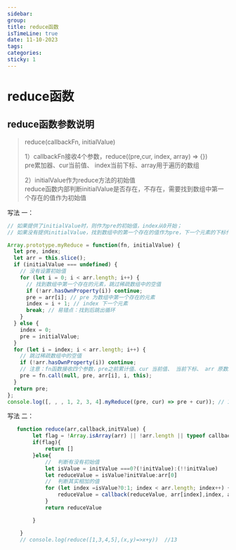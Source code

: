 ```yaml
---
sidebar:
group:
title: reduce函数
isTimeLine: true
date: 11-10-2023
tags:
categories:
sticky: 1
---
```

# reduce函数

## reduce函数参数说明

> reduce(callbackFn, initialValue)
> 
> 1）callbackFn接收4个参数，reduce((pre,cur, index, array) => {})  
> pre累加器、cur当前值、 index当前下标、array用于遍历的数组
> 
>2）initialValue作为reduce方法的初始值  
reduce函数内部判断initialValue是否存在，不存在，需要找到数组中第一个存在的值作为初始值

写法 一：

```js
// 如果提供了initialValue时，则作为pre的初始值，index从0开始； 
// 如果没有提供initialValue，找到数组中的第一个存在的值作为pre，下一个元素的下标作为index

Array.prototype.myReduce = function(fn, initialValue) {
  let pre, index;
  let arr = this.slice();
  if (initialValue === undefined) {
    // 没有设置初始值
    for (let i = 0; i < arr.length; i++) {
      // 找到数组中第一个存在的元素，跳过稀疏数组中的空值
      if (!arr.hasOwnProperty(i)) continue;
      pre = arr[i]; // pre 为数组中第一个存在的元素
      index = i + 1; // index 下一个元素
      break; // 易错点：找到后跳出循环
    }
  } else {
    index = 0;
    pre = initialValue;
  }
  for (let i = index; i < arr.length; i++) {
    // 跳过稀疏数组中的空值
    if (!arr.hasOwnProperty(i)) continue;
    // 注意：fn函数接收四个参数，pre之前累计值、cur 当前值、 当前下标、 arr 原数组
    pre = fn.call(null, pre, arr[i], i, this);
  }
  return pre;
};
console.log([, , , 1, 2, 3, 4].myReduce((pre, cur) => pre + cur)); // 10

```

写法 二：
```js
   function reduce(arr,callback,initValue) {
        let flag = !Array.isArray(arr) || !arr.length || typeof callback !=='function'
        if(flag){
            return []
        }else{
            //  判断有没有初始值
            let isValue = initValue ===0?(!initValue):(!!initValue)
            let reduceValue = isValue?initValue:arr[0]
            //  判断其实相加的值
            for (let index =isValue?0:1; index < arr.length; index++) {
                reduceValue = callback(reduceValue, arr[index],index, arr)
            }
            return reduceValue

        }

    }
    // console.log(reduce([1,3,4,5],(x,y)=>x+y))  //13
```




















